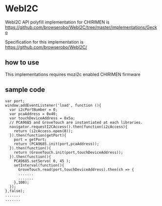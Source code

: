 # WebI2C
WebI2C API polyfill implementation for CHIRIMEN is 
https://github.com/browserobo/WebI2C/tree/master/implementations/Gecko

Specification for this implementation is https://github.com/browserobo/WebI2C/

## how to use
This implementations requires mozi2c enabled CHIRIMEN firmware

## sample code
	var port;  
	window.addEventListener('load', function (){
	  var i2cPortNumber = 0;
	  var pcaAddress = 0x40;
	  var touchDeviceAddress = 0x5a;
	  // PCA9685 and GroveTouch are instantiated at each libraries.
	  navigator.requestI2CAccess().then(function(i2cAccess){
	    return (i2cAccess.open(0));
	  }).then(function(getPort){
	    port = getPort;
	    return (PCA9685.init(port,pcaAddress));
	  }).then(function(){
	    return (GroveTouch.init(port,touchDeviceAddress));
	  }).then(function(){
	    PCA9685.setServo( 0, 45 );
	    setInterval(function(){
	      GroveTouch.read(port,touchDeviceAddress).then(ch => {
	      .......
	      .......
	    },100);
	  });
	},false);
	.......
	.......
